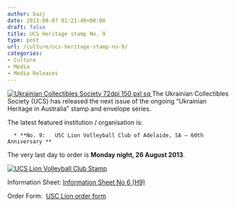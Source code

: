 ```yaml
---
author: bazj
date: 2013-08-07 01:21:40+00:00
draft: false
title: UCS Heritage stamp No. 9
type: post
url: /culture/ucs-heritage-stamp-no-9/
categories:
- Culture
- Media
- Media Releases
---
```


[![Ukrainian Collectibles Society 72dpi 150 pxl sq](http://www.ozeukes.com/wp-content/uploads/2013/04/Ukrainian-Collectibles-Society-72dpi-150-pxl-sq.jpg)
](http://www.ozeukes.com/wp-content/uploads/2013/04/Ukrainian-Collectibles-Society-72dpi-150-pxl-sq.jpg)The Ukrainian Collectibles Society (UCS) has released the next issue of the ongoing “Ukrainian Heritage in Australia” stamp and envelope series.

The latest featured institution / organisation is:



	  * **No. 9:   USC Lion Volleyball Club of Adelaide, SA – 60th Anniversary **

The very last day to order is **Monday night, 26 August 2013**.



[![UCS Lion Volleyball Club Stamp](http://www.ozeukes.com/wp-content/uploads/2013/08/UCS-Lion-Volleyball-Club-Stamp.jpg)
](http://www.ozeukes.com/wp-content/uploads/2013/08/UCS-Lion-Volleyball-Club-Stamp.jpg)



Information Sheet: [Information Sheet No 6 (H9)](http://www.ozeukes.com/wp-content/uploads/2013/08/Information-Sheet-No-6-H9.pdf)

Order Form:  [USC Lion order form](http://www.ozeukes.com/wp-content/uploads/2013/08/USC-Lion-order-form.pdf)
